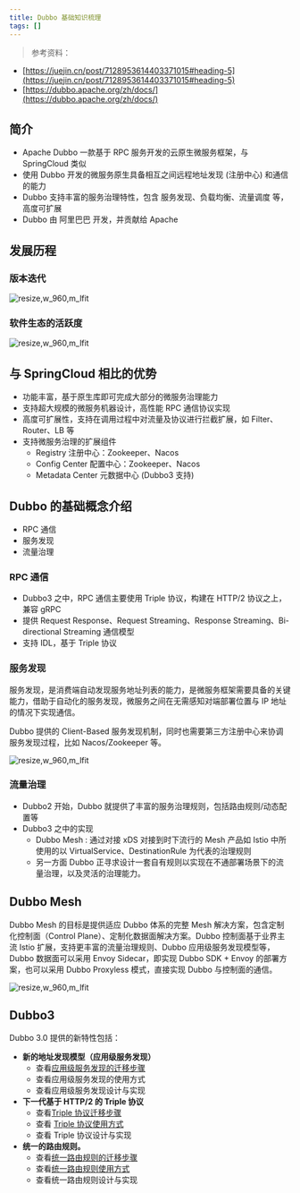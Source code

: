 ```yaml
---
title: Dubbo 基础知识梳理
tags: []
---
```


> 参考资料：

- [https://juejin.cn/post/7128953614403371015#heading-5](https://juejin.cn/post/7128953614403371015#heading-5)
- [https://dubbo.apache.org/zh/docs/](https://dubbo.apache.org/zh/docs/)

## 简介

- Apache Dubbo 一款基于 RPC 服务开发的云原生微服务框架，与 SpringCloud 类似
- 使用 Dubbo 开发的微服务原生具备相互之间远程地址发现 (注册中心) 和通信的能力
- Dubbo 支持丰富的服务治理特性，包含 服务发现、负载均衡、流量调度 等，高度可扩展
- Dubbo 由 阿里巴巴 开发，并贡献给 Apache

## 发展历程

### 版本迭代

<img src='http://ipic-typora-samzong.oss-cn-qingdao.aliyuncs.com//uPic/20221117023215.png?x-oss-process=image/resize,w_960,m_lfit' alt='resize,w_960,m_lfit'/>

### 软件生态的活跃度

<img src='http://ipic-typora-samzong.oss-cn-qingdao.aliyuncs.com//uPic/8G8hZG.jpg?x-oss-process=image/resize,w_960,m_lfit' alt='resize,w_960,m_lfit'/>

## 与 SpringCloud 相比的优势

- 功能丰富，基于原生库即可完成大部分的微服务治理能力
- 支持超大规模的微服务机器设计，高性能 RPC 通信协议实现
- 高度可扩展性，支持在调用过程中对流量及协议进行拦截扩展，如 Filter、Router、LB 等
- 支持微服务治理的扩展组件
  - Registry 注册中心：Zookeeper、Nacos
  - Config Center 配置中心：Zookeeper、Nacos
  - Metadata Center 元数据中心 (Dubbo3 支持)

## Dubbo 的基础概念介绍

- RPC 通信
- 服务发现
- 流量治理

### RPC 通信

- Dubbo3 之中，RPC 通信主要使用 Triple 协议，构建在 HTTP/2 协议之上，兼容 gRPC
- 提供 Request Response、Request Streaming、Response Streaming、Bi-directional Streaming 通信模型
- 支持 IDL，基于 Triple 协议

### 服务发现

服务发现，是消费端自动发现服务地址列表的能力，是微服务框架需要具备的关键能力，借助于自动化的服务发现，微服务之间在无需感知对端部署位置与 IP 地址的情况下实现通信。

Dubbo 提供的 Client-Based 服务发现机制，同时也需要第三方注册中心来协调服务发现过程，比如 Nacos/Zookeeper 等。

<img src='http://ipic-typora-samzong.oss-cn-qingdao.aliyuncs.com//uPic/oaqyGX.jpg?x-oss-process=image/resize,w_960,m_lfit' alt='resize,w_960,m_lfit'/>

### 流量治理

- Dubbo2 开始，Dubbo 就提供了丰富的服务治理规则，包括路由规则/动态配置等
- Dubbo3 之中的实现
  - Dubbo Mesh : 通过对接 xDS 对接到时下流行的 Mesh 产品如 Istio 中所使用的以 VirtualService、DestinationRule 为代表的治理规则
  - 另一方面 Dubbo 正寻求设计一套自有规则以实现在不通部署场景下的流量治理，以及灵活的治理能力。

## Dubbo Mesh

Dubbo Mesh 的目标是提供适应 Dubbo 体系的完整 Mesh 解决方案，包含定制化控制面（Control Plane）、定制化数据面解决方案。Dubbo 控制面基于业界主流 Istio 扩展，支持更丰富的流量治理规则、Dubbo 应用级服务发现模型等，Dubbo 数据面可以采用 Envoy Sidecar，即实现 Dubbo SDK + Envoy 的部署方案，也可以采用 Dubbo Proxyless 模式，直接实现 Dubbo 与控制面的通信。

<img src='http://ipic-typora-samzong.oss-cn-qingdao.aliyuncs.com//uPic/vMniiR.jpg?x-oss-process=image/resize,w_960,m_lfit' alt='resize,w_960,m_lfit'/>

## Dubbo3

Dubbo 3.0 提供的新特性包括：

- **新的地址发现模型（应用级服务发现）**
  - 查看[应用级服务发现的迁移步骤](https://dubbo.apache.org/zh/docs/migration/migration-service-discovery)
  - 查看应用级服务发现的使用方式
  - 查看应用级服务发现设计与实现
- **下一代基于 HTTP/2 的 Triple 协议**
  - 查看[Triple 协议迁移步骤](https://dubbo.apache.org/zh/docs/migration/migration-triple)
  - 查看 [Triple 协议使用方式](https://dubbo.apache.org/zh/docs/references/protocols/tri)
  - 查看 Triple 协议设计与实现
- **统一的路由规则。**
  - 查看[统一路由规则的迁移步骤](https://dubbo.apache.org/zh/docs/migration/migration-routingrule/)
  - 查看[统一路由规则使用方式](https://dubbo.apache.org/zh/docs/references/routers/)
  - 查看统一路由规则设计与实现
